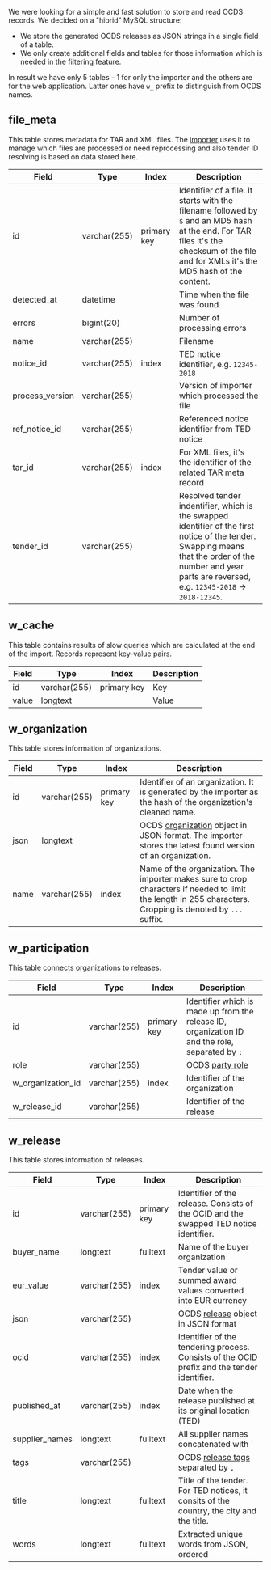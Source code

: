 We were looking for a simple and fast solution to store and read OCDS records. We decided on a "hibrid" MySQL structure:

* We store the generated OCDS releases as JSON strings in a single field of a table.
* We only create additional fields and tables for those information which is needed in the filtering feature.

In result we have only 5 tables - 1 for only the importer and the others are for the web application. Latter ones have `w_` prefix to distinguish from OCDS names.



## file_meta

This table stores metadata for TAR and XML files. The [importer](ted-xml-importer.md) uses it to manage which files are processed or need reprocessing and also tender ID resolving is based on data stored here.

Field          | Type         | Index       | Description
---------------|--------------|-------------|------------
id             | varchar(255) | primary key | Identifier of a file. It starts with the filename followed by `$` and an MD5 hash at the end. For TAR files it's the checksum of the file and for XMLs it's the MD5 hash of the content.
detected_at    | datetime     |             | Time when the file was found
errors         | bigint(20)   |             | Number of processing errors
name           | varchar(255) |             | Filename
notice_id      | varchar(255) | index       | TED notice identifier, e.g. `12345-2018`
process_version| varchar(255) |             | Version of importer which processed the file
ref_notice_id  | varchar(255) |             | Referenced notice identifier from TED notice
tar_id         | varchar(255) | index       | For XML files, it's the identifier of the related TAR meta record
tender_id      | varchar(255) |             | Resolved tender indentifier, which is the swapped identifier of the first notice of the tender. Swapping means that the order of the number and year parts are reversed, e.g. `12345-2018` -> `2018-12345`.



## w_cache

This table contains results of slow queries which are calculated at the end of the import. Records represent key-value pairs.

Field | Type         | Index       | Description
------|--------------|-------------|------------
id    | varchar(255) | primary key | Key
value | longtext     |             | Value



## w_organization

This table stores information of organizations.

Field | Type         | Index       | Description
------|--------------|-------------|------------
id    | varchar(255) | primary key | Identifier of an organization. It is generated by the importer as the hash of the organization's cleaned name.
json  | longtext     |             | OCDS [organization](http://standard.open-contracting.org/latest/en/schema/reference/#organization) object in JSON format. The importer stores the latest found version of an organization.
name  | varchar(255) | index       | Name of the organization. The importer makes sure to crop characters if needed to limit the length in 255 characters. Cropping is denoted by `...` suffix.



## w_participation

This table connects organizations to releases.

Field             | Type         | Index       | Description
------------------|--------------|-------------|------------
id                | varchar(255) | primary key | Identifier which is made up from the release ID, organization ID and the role, separated by `:`
role              | varchar(255) |             | OCDS [party role](http://standard.open-contracting.org/latest/en/schema/codelists/#party-role)
w_organization_id | varchar(255) | index       | Identifier of the organization
w_release_id      | varchar(255) |             | Identifier of the release



## w_release

This table stores information of releases.

Field          | Type         | Index       | Description
---------------|--------------|-------------|------------
id             | varchar(255) | primary key | Identifier of the release. Consists of the OCID and the swapped TED notice identifier.
buyer_name     | longtext     | fulltext    | Name of the buyer organization
eur_value      | varchar(255) | index       | Tender value or summed award values converted into EUR currency
json           | varchar(255) |             | OCDS [release](http://standard.open-contracting.org/latest/en/schema/reference/#release) object in JSON format
ocid           | varchar(255) | index       | Identifier of the tendering process. Consists of the OCID prefix and the tender identifier.
published_at   | varchar(255) | index       | Date when the release published at its original location (TED)
supplier_names | longtext     | fulltext    | All supplier names concatenated with `|` as separator
tags           | varchar(255) |             | OCDS [release tags](http://standard.open-contracting.org/latest/en/schema/codelists/#release-tag) separated by `,`
title          | longtext     | fulltext    | Title of the tender. For TED notices, it consits of the country, the city and the title.
words          | longtext     | fulltext    | Extracted unique words from JSON, ordered
